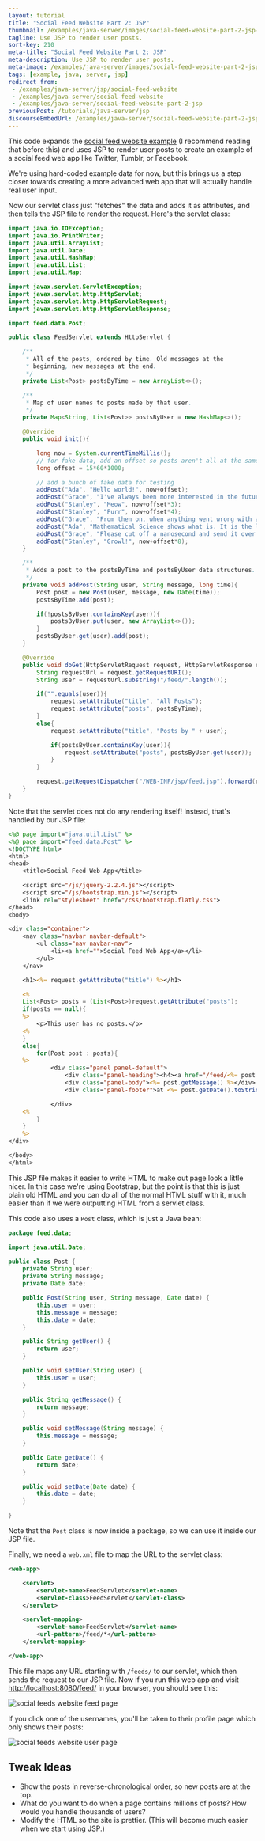 ```yaml
---
layout: tutorial
title: "Social Feed Website Part 2: JSP"
thumbnail: /examples/java-server/images/social-feed-website-part-2-jsp-3.png
tagline: Use JSP to render user posts.
sort-key: 210
meta-title: "Social Feed Website Part 2: JSP"
meta-description: Use JSP to render user posts.
meta-image: /examples/java-server/images/social-feed-website-part-2-jsp-4.png
tags: [example, java, server, jsp]
redirect_from:
 - /examples/java-server/jsp/social-feed-website
 - /examples/java-server/social-feed-website
 - /examples/java-server/social-feed-website-part-2-jsp
previousPost: /tutorials/java-server/jsp
discourseEmbedUrl: /examples/java-server/social-feed-website-part-2-jsp
---
```


This code expands the [social feed website example](/examples/java-server/servlets/social-feed-website) (I recommend reading that before this) and uses JSP to render user posts to create an example of a social feed web app like Twitter, Tumblr, or Facebook.

We're using hard-coded example data for now, but this brings us a step closer towards creating a more advanced web app that will actually handle real user input.

Now our servlet class just "fetches" the data and adds it as attributes, and then tells the JSP file to render the request. Here's the servlet class:

```java
import java.io.IOException;
import java.io.PrintWriter;
import java.util.ArrayList;
import java.util.Date;
import java.util.HashMap;
import java.util.List;
import java.util.Map;

import javax.servlet.ServletException;
import javax.servlet.http.HttpServlet;
import javax.servlet.http.HttpServletRequest;
import javax.servlet.http.HttpServletResponse;

import feed.data.Post;

public class FeedServlet extends HttpServlet {

	/**
	 * All of the posts, ordered by time. Old messages at the
	 * beginning, new messages at the end.
	 */
	private List<Post> postsByTime = new ArrayList<>();

	/**
	 * Map of user names to posts made by that user.
	 */
	private Map<String, List<Post>> postsByUser = new HashMap<>();

	@Override
	public void init(){

		long now = System.currentTimeMillis();
		// for fake data, add an offset so posts aren't all at the same time
		long offset = 15*60*1000;

		// add a bunch of fake data for testing
		addPost("Ada", "Hello world!", now+offset);
		addPost("Grace", "I've always been more interested in the future than in the past.", now+offset*2);
		addPost("Stanley", "Meow", now+offset*3);
		addPost("Stanley", "Purr", now+offset*4);
		addPost("Grace", "From then on, when anything went wrong with a computer, we said it had bugs in it.", now+offset*5);
		addPost("Ada", "Mathematical Science shows what is. It is the language of the unseen relations between things.", now+offset*6);
		addPost("Grace", "Please cut off a nanosecond and send it over to me.", now+offset*7);
		addPost("Stanley", "Growl!", now+offset*8);
	}

	/**
	 * Adds a post to the postsByTime and postsByUser data structures.
	 */
	private void addPost(String user, String message, long time){
		Post post = new Post(user, message, new Date(time));
		postsByTime.add(post);

		if(!postsByUser.containsKey(user)){
			postsByUser.put(user, new ArrayList<>());
		}
		postsByUser.get(user).add(post);
	}

	@Override
	public void doGet(HttpServletRequest request, HttpServletResponse response) throws IOException, ServletException {
		String requestUrl = request.getRequestURI();
		String user = requestUrl.substring("/feed/".length());

		if("".equals(user)){
			request.setAttribute("title", "All Posts");
			request.setAttribute("posts", postsByTime);
		}
		else{
			request.setAttribute("title", "Posts by " + user);

			if(postsByUser.containsKey(user)){
				request.setAttribute("posts", postsByUser.get(user));
			}
		}

		request.getRequestDispatcher("/WEB-INF/jsp/feed.jsp").forward(request,response);
	}
}
```

Note that the servlet does not do any rendering itself! Instead, that's handled by our JSP file:

```jsp
<%@ page import="java.util.List" %>
<%@ page import="feed.data.Post" %>
<!DOCTYPE html>
<html>
<head>
	<title>Social Feed Web App</title>

	<script src="/js/jquery-2.2.4.js"></script>
	<script src="/js/bootstrap.min.js"></script>
	<link rel="stylesheet" href="/css/bootstrap.flatly.css">
</head>
<body>

<div class="container">
	<nav class="navbar navbar-default">
		<ul class="nav navbar-nav">
			<li><a href="">Social Feed Web App</a></li>
		</ul>
	</nav>

	<h1><%= request.getAttribute("title") %></h1>

	<%
	List<Post> posts = (List<Post>)request.getAttribute("posts");
	if(posts == null){
	%>
		<p>This user has no posts.</p>
	<%
	}
	else{
		for(Post post : posts){
	%>
			<div class="panel panel-default">
				<div class="panel-heading"><h4><a href="/feed/<%= post.getUser() %>"><%= post.getUser() %></a></h4></div>
				<div class="panel-body"><%= post.getMessage() %></div>
				<div class="panel-footer">at <%= post.getDate().toString() %></div>

			</div>
	<%
		}
	}
	%>
</div>

</body>
</html>
```

This JSP file makes it easier to write HTML to make out page look a little nicer. In this case we're using Bootstrap, but the point is that this is just plain old HTML and you can do all of the normal HTML stuff with it, much easier than if we were outputting HTML from a servlet class.

This code also uses a `Post` class, which is just a Java bean:

```java
package feed.data;

import java.util.Date;

public class Post {
	private String user;
	private String message;
	private Date date;

	public Post(String user, String message, Date date) {
		this.user = user;
		this.message = message;
		this.date = date;
	}

	public String getUser() {
		return user;
	}

	public void setUser(String user) {
		this.user = user;
	}

	public String getMessage() {
		return message;
	}

	public void setMessage(String message) {
		this.message = message;
	}

	public Date getDate() {
		return date;
	}

	public void setDate(Date date) {
		this.date = date;
	}

}
```

Note that the `Post` class is now inside a package, so we can use it inside our JSP file.

Finally, we need a `web.xml` file to map the URL to the servlet class:

```xml
<web-app>

	<servlet>
		<servlet-name>FeedServlet</servlet-name>
		<servlet-class>FeedServlet</servlet-class>
	</servlet>

	<servlet-mapping>
		<servlet-name>FeedServlet</servlet-name>
		<url-pattern>/feed/*</url-pattern>
	</servlet-mapping>

</web-app>
```

This file maps any URL starting with `/feeds/` to our servlet, which then sends the request to our JSP file. Now if you run this web app and visit [http://localhost:8080/feed/](http://localhost:8080/feed/) in your browser, you should see this:

![social feeds website feed page](/examples/java-server/images/social-feed-website-part-2-jsp-1.png)

If you click one of the usernames, you'll be taken to their profile page which only shows their posts:

![social feeds website user page](/examples/java-server/images/social-feed-website-part-2-jsp-2.png)

## Tweak Ideas

- Show the posts in reverse-chronological order, so new posts are at the top.
- What do you want to do when a page contains millions of posts? How would you handle thousands of users?
- Modify the HTML so the site is prettier. (This will become much easier when we start using JSP.)
